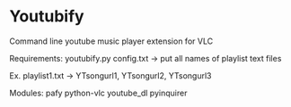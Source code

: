 # Youtubify
Command line youtube music player extension for VLC

Requirements:
youtubify.py
config.txt -> put all names of playlist text files

Ex. playlist1.txt -> YTsongurl1, YTsongurl2, YTsongurl3

Modules:
pafy
python-vlc
youtube_dl
pyinquirer
